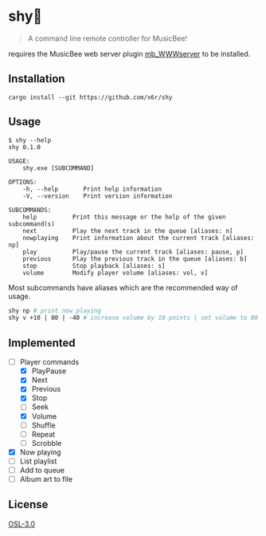 # shy🍂

> A command line remote controller for MusicBee!

requires the MusicBee web server plugin [mb_WWWserver](https://github.com/Cynosphere/mb_WWWserver) to be installed.

## Installation

```
cargo install --git https://github.com/x6r/shy
```

## Usage

```
$ shy --help
shy 0.1.0

USAGE:
    shy.exe [SUBCOMMAND]

OPTIONS:
    -h, --help       Print help information
    -V, --version    Print version information

SUBCOMMANDS:
    help          Print this message or the help of the given subcommand(s)
    next          Play the next track in the queue [aliases: n]
    nowplaying    Print information about the current track [aliases: np]
    play          Play/pause the current track [aliases: pause, p]
    previous      Play the previous track in the queue [aliases: b]
    stop          Stop playback [aliases: s]
    volume        Modify player volume [aliases: vol, v]
```

Most subcommands have aliases which are the recommended way of usage.

```sh
shy np # print now playing
shy v +10 | 80 | -40 # increase volume by 10 points | set volume to 80 | decrease volume by 40
```

## Implemented

- [ ] Player commands
  - [x] PlayPause
  - [x] Next
  - [x] Previous
  - [x] Stop
  - [ ] Seek
  - [x] Volume
  - [ ] Shuffle
  - [ ] Repeat
  - [ ] Scrobble
- [x] Now playing
- [ ] List playlist
- [ ] Add to queue
- [ ] Album art to file

## License

[OSL-3.0](LICENSE)
